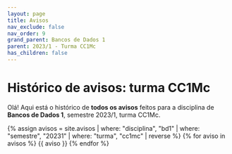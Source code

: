 ```yaml
---
layout: page
title: Avisos
nav_exclude: false
nav_order: 9
grand_parent: Bancos de Dados 1
parent: 2023/1 - Turma CC1Mc
has_children: false
---
```


# Histórico de avisos: turma CC1Mc

Olá! Aqui está o histórico de **todos os avisos** feitos para a
disciplina de **Bancos de Dados 1**, semestre 2023/1, turma CC1Mc.

{% assign avisos = site.avisos
     | where: "disciplina", "bd1"
     | where: "semestre", "20231" 
     | where: "turma", "cc1mc"
     | reverse  %}
{% for aviso in avisos %}
{{ aviso }}
{% endfor %}
